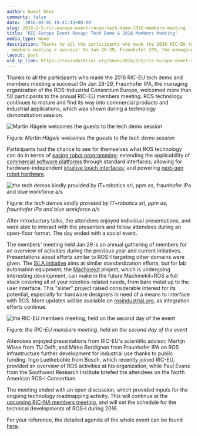 ```yaml
---
author: Guest User
comments: false
date: '2016-02-05 19:41:42+00:00'
slug: 2016-2-5-ric-europe-event-recap-tech-demo-2016-members-meeting
title: 'RIC-Europe Event Recap: Tech Demo & 2016 Members Meeting'
media_type: None
description: Thanks to all the participants who made the 2016 RIC-EU tech demo and
  members meeting a success! On Jan 28-29, Fraunhofer IPA, the managing ...
layout: post
old_sp_link: https://rosindustrial.org/news/2016/2/5/ric-europe-event-recap-tech-demo-2016-members-meeting
---
```


Thanks to all the participants who made the 2016 RIC-EU tech demo and members meeting a success! On Jan 28-29, Fraunhofer IPA, the managing organization of the ROS-Industrial Consortium Europe, welcomed more than 50 participants to the annual RIC-EU members meeting. ROS technology continues to mature and find its way into commercial products and industrial applications, which was shown during a technology demonstration session.

![Martin Hägele welcomes the guests to the tech demo session](https://images.squarespace-cdn.com/content/v1/51df34b1e4b08840dcfd2841/1454698934059-DQJ2YSZJCZZ6UH0AZ760/image-asset.jpeg)

Figure: *Martin Hägele welcomes the guests to the tech demo session*

Participants had the chance to see for themselves what ROS technology can do in terms of [easing robot programming](http://www.ipa.fraunhofer.de/en/programming_assemblytasks.html); extending the applicability of [commercial software platforms](http://www.it-robotics.it/products/?lang=en) through standard interfaces; allowing for hardware-independent [intuitive touch interfaces](https://www.ppm.no/flexgui-Home); and powering [next-gen robot hardware](http://blueworkforce.com/ragnar/).

![the tech demos kindly provided by IT+robotics srl, ppm as, fraunhofer IPa and blue workforce a/s](https://images.squarespace-cdn.com/content/v1/51df34b1e4b08840dcfd2841/1454699396818-SUF5HJ35FLU7NZSHXX4B/2016-01-RIC-Meeting-035.jpg)

Figure: *the tech demos kindly provided by IT+robotics srl, ppm as, fraunhofer IPa and blue workforce a/s*

After introductory talks, the attendees enjoyed individual presentations, and were able to interact with the presenters and fellow attendees during an open-floor format. The day ended with a social event.

The members' meeting held Jan 29 is an annual gathering of members for an overview of activities during the previous year and current initiatives. Presentations about efforts similar to ROS-I targeting other domains were given. The [SiLA initiative](http://www.sila-standard.org/) aims at similar standardization efforts, but for lab automation equipment; the [Machinekit](http://www.machinekit.io/) project, which is undergoing interesting development, can make in the future Machinekit+ROS a full stack covering all of your robotics-related needs, from bare metal up to the user interface. This "sister" project raised considerable interest for its potential, especially for hardware designers in need of a means to interface with ROS. More updates will be available on [rosindustrial.org](http://rosindustrial.org), as integration efforts continue.

![the RIC-EU members meeting, held on the second day of the event](https://images.squarespace-cdn.com/content/v1/51df34b1e4b08840dcfd2841/1454700239899-P6O74L7QAYQY22USV1WJ/image-asset.jpeg)

Figure: *the RIC-EU members meeting, held on the second day of the event*

Attendees enjoyed presentations from RIC-EU's scientific advisor, Martijn Wisse from TU Delft, and Mirko Bordignon from Fraunhofer IPA on ROS infrastructure further development for industrial use thanks to public funding. Ingo Luetkebohle from Bosch, which recently joined RIC-EU, provided an overview of ROS activities at his organization, while Paul Evans from the Southwest Research Institute briefed the attendees on the North American ROS-I Consortium.

The meeting ended with an open discussion, which provided inputs for the ongoing technology roadmapping activity. This will continue at the [upcoming RIC-NA members meeting](http://rosindustrial.org/events/2016/3/3/ric-americas-annual-meeting-2015), and will set the schedule for the technical developments of ROS-I during 2016.

For your reference, the detailed agenda of the whole event can be found [here](http://rosindustrial.org/events/2016/1/7/ric-eu-members-meeting).


